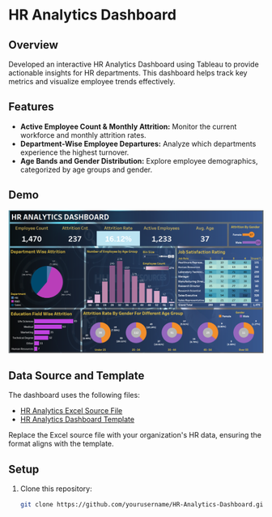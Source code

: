 # HR Analytics Dashboard

## Overview
Developed an interactive HR Analytics Dashboard using Tableau to provide actionable insights for HR departments. This dashboard helps track key metrics and visualize employee trends effectively.

## Features
- **Active Employee Count & Monthly Attrition:** Monitor the current workforce and monthly attrition rates.
- **Department-Wise Employee Departures:** Analyze which departments experience the highest turnover.
- **Age Bands and Gender Distribution:** Explore employee demographics, categorized by age groups and gender.

## Demo
![Dashboard Screenshot](https://github.com/samrat174/HRDash/blob/main/HR_ANALYTICS_DASHBOARD%20Screenshot.png)  

## Data Source and Template
The dashboard uses the following files:
- [HR Analytics Excel Source File](https://github.com/samrat174/HRDash/blob/main/HR%20Data.xlsx)  
- [HR Analytics Dashboard Template](https://github.com/yourusername/HR-Analytics-Dashboard/blob/main/tableau/HR_Analytics_Dashboard_Template.twbx)

Replace the Excel source file with your organization's HR data, ensuring the format aligns with the template.

## Setup
1. Clone this repository:
   ```bash
   git clone https://github.com/yourusername/HR-Analytics-Dashboard.git


